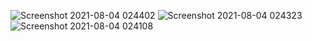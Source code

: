 ![Screenshot 2021-08-04 024402](https://user-images.githubusercontent.com/86530457/128097096-cfe6a6f4-b4df-4fea-b242-4aad53c2ddc3.png)
![Screenshot 2021-08-04 024323](https://user-images.githubusercontent.com/86530457/128097100-84f62759-73d6-4a82-8ab3-da46eec16237.png)
![Screenshot 2021-08-04 024108](https://user-images.githubusercontent.com/86530457/128097102-b30a098b-26dd-4f54-9964-cf4d4dde4d88.png)
